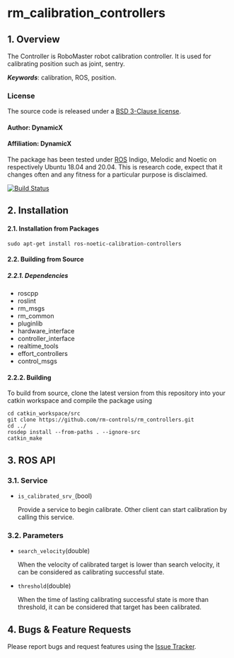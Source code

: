 # rm_calibration_controllers

## 1. Overview

The Controller is RoboMaster robot calibration controller. It is used for calibrating position such as joint, sentry.

***Keywords***: calibration, ROS, position.

### License
The source code is released under a [ BSD 3-Clause license](http://192.168.0.100:7070/dynamicx/rm_gimbal_controllers/-/blob/master/LICENSE).
#### Author: DynamicX
#### Affiliation: DynamicX

The package has been tested under [ROS](https://www.ros.org/) Indigo, Melodic and Noetic on respectively Ubuntu 18.04 and 20.04. This is research code, expect that it changes often and any fitness for a particular purpose is disclaimed.

[![Build Status](http://rsl-ci.ethz.ch/buildStatus/icon?job=ros_best_practices)](http://rsl-ci.ethz.ch/job/ros_best_practices/)

## 2. Installation

#### 2.1. Installation from Packages
    sudo apt-get install ros-noetic-calibration-controllers

#### 2.2. Building from Source
##### 2.2.1. Dependencies
* roscpp
* roslint
* rm_msgs
* rm_common
* pluginlib
* hardware_interface
* controller_interface
* realtime_tools
* effort_controllers
* control_msgs


#### 2.2.2. Building

To build from source, clone the latest version from this repository into your catkin workspace and compile the package using

	cd catkin_workspace/src
	git clone https://github.com/rm-controls/rm_controllers.git
	cd ../
	rosdep install --from-paths . --ignore-src
	catkin_make


## 3. ROS API

### 3.1. Service
* `is_calibrated_srv_`(bool)

  Provide a service to begin calibrate. Other client can start calibration by calling this service.


### 3.2. Parameters
* `search_velocity`(double)

  When the velocity of calibrated target is lower than search velocity, it can be considered as calibrating successful state.

* `threshold`(double)

  When the time of lasting calibrating successful state is more than threshold, it can be considered that target has been calibrated.


## 4. Bugs & Feature Requests

Please report bugs and request features using the [Issue Tracker](https://github.com/rm-controls/rm_controllers/issues).
